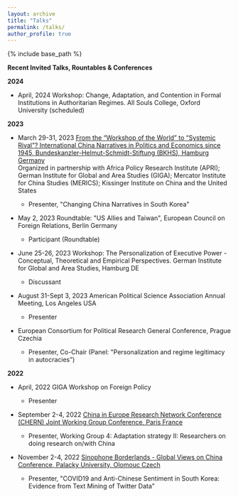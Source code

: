```yaml
---
layout: archive
title: "Talks"
permalink: /talks/
author_profile: true
---
```


{% include base_path %}

**Recent Invited Talks, Rountables & Conferences**

**2024**

- April, 2024 Workshop: Change, Adaptation, and Contention in Formal Institutions in Authoritarian Regimes. All Souls College, Oxford University (scheduled)

**2023**

- March 29-31, 2023 [From the “Workshop of the World” to “Systemic Rival”? International China Narratives in Politics and Economics since 1945, Bundeskanzler-Helmut-Schmidt-Stiftung (BKHS), Hamburg Germany](https://www.helmut-schmidt.de/en/)   
Organized in partnership with Africa Policy Research Institute (APRI); German Institute for Global and Area Studies (GIGA); Mercator Institute for China Studies (MERICS); Kissinger Institute on China and the United States     
   * Presenter, "Changing China Narratives in South Korea"
 
- May 2, 2023 Roundtable: "US Allies and Taiwan", European Council on Foreign Relations, Berlin Germany
   * Participant (Roundtable)

- June 25-26, 2023 Workshop: The Personalization of Executive Power - Conceptual, Theoretical and Empirical Perspectives. German Institute for Global and Area Studies, Hamburg DE
  * Discussant

- August 31-Sept 3, 2023 American Political Science Association Annual Meeting, Los Angeles USA
  * Presenter
 
- European Consortium for Political Research General Conference, Prague Czechia
   * Presenter, Co-Chair (Panel: "Personalization and regime legitimacy in autocracies”)

**2022**

- April, 2022 GIGA Workshop on Foreign Policy
   * Presenter

- September 2-4, 2022 [China in Europe Research Network Conference (CHERN) Joint Working Group Conference, Paris France](https://china-in-europe.net/chern-joint-working-group-conference-in-september-2022-at-inalco-paris/)   
   * Presenter, Working Group 4: Adaptation strategy II: Researchers on doing research on/with China

- November 2-4, 2022 [Sinophone Borderlands - Global Views on China Conference, Palacky University, Olomouc Czech](https://sinofon.cz/surveys/)  
   * Presenter, "COVID19 and Anti-Chinese Sentiment in South Korea: Evidence from Text Mining of Twitter Data"

